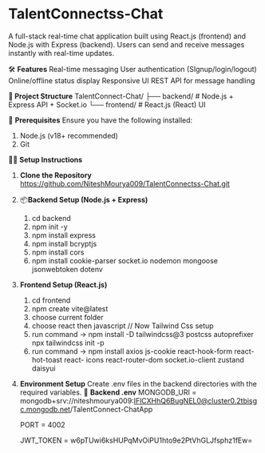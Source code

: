 # TalentConnectss-Chat
A full-stack real-time chat application built using React.js (frontend) and Node.js with Express (backend). Users can send and receive messages instantly with real-time updates.

🛠️ **Features**
Real-time messaging
User authentication (SIgnup/login/logout)
Online/offline status display
Responsive UI
REST API for message handling

**📂 Project Structure**
TalentConnect-Chat/
├── backend/       # Node.js + Express API + Socket.io
└── frontend/      # React.js (React) UI 

🚀 **Prerequisites**
Ensure you have the following installed:
1. Node.js (v18+ recommended)
2. Git

🧑‍💻 **Setup Instructions**

1. **Clone the Repository**
   https://github.com/NiteshMourya009/TalentConnectss-Chat.git
   
2. 📦**Backend Setup (Node.js + Express)**
   1) cd backend
   2) npm init -y
   3) npm install express
   4) npm install bcryptjs
   5) npm install cors
   6) npm install cookie-parser socket.io nodemon mongoose jsonwebtoken dotenv
   
3. **Frontend Setup (React.js)**
   1) cd frontend
   2) npm create vite@latest 
   3) choose current folder
   4) choose react then javascript
   // Now Tailwind Css setup
   5) run command -> npm install -D tailwindcss@3 postcss autoprefixer
      npx tailwindcss init -p
   6) run command -> npm install axios js-cookie react-hook-form react-hot-toast react- icons react-router-dom socket.io-client zustand daisyui
4. **Environment Setup**
   Create .env files in the backend directories with the required variables.
   📌 **Backend .env**
   MONGODB_URI = mongodb+srv://niteshmourya009:IFlCXHhQ6BugNEL0@cluster0.2tbisgc.mongodb.net/TalentConnect-ChatApp
   
   PORT = 4002
   
   JWT_TOKEN = w6pTUwi6ksHUPqMvOiPU1hto9e2PtVhGLJfsphz1fEw=
